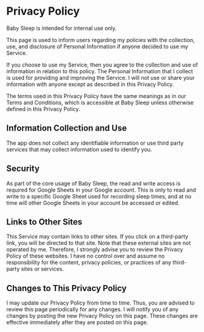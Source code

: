 Privacy Policy
=============================================
Baby Sleep is intended for internal use only.

This page is used to inform users regarding my policies with the collection, use, and disclosure of Personal Information if anyone decided to use my Service.

If you choose to use my Service, then you agree to the collection and use of information in relation to this policy. The Personal Information that I collect is used for providing and improving the Service. I will not use or share your information with anyone except as described in this Privacy Policy.

The terms used in this Privacy Policy have the same meanings as in our Terms and Conditions, which is accessible at Baby Sleep unless otherwise defined in this Privacy Policy.

## Information Collection and Use
The app does not collect any identifiable information or use third party services that may collect information used to identify you.

## Security
As part of the core usage of Baby Sleep, the read and write access is required for Google Sheets in your Google account. This is only to read and write to a specific Google Sheet used for recording sleep times, and at no time will other Google Sheets in your account be accessed or edited.

## Links to Other Sites
This Service may contain links to other sites. If you click on a third-party link, you will be directed to that site. Note that these external sites are not operated by me. Therefore, I strongly advise you to review the Privacy Policy of these websites. I have no control over and assume no responsibility for the content, privacy policies, or practices of any third-party sites or services.

## Changes to This Privacy Policy
I may update our Privacy Policy from time to time. Thus, you are advised to review this page periodically for any changes. I will notify you of any changes by posting the new Privacy Policy on this page. These changes are effective immediately after they are posted on this page.
